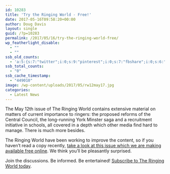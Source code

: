 ```yaml
---
id: 10283
title: 'Try the Ringing World - Free!'
date: 2017-05-16T09:58:20+00:00
author: Doug Davis
layout: single
guid: /?p=10283
permalink: /2017/05/16/try-the-ringing-world-free/
wp_featherlight_disable:
  - ""
  - ""
ssb_old_counts:
  - 'a:5:{s:7:"twitter";i:0;s:9:"pinterest";i:0;s:7:"fbshare";i:0;s:6:"reddit";i:0;s:6:"tumblr";N;}'
ssb_total_counts:
  - "0"
ssb_cache_timestamp:
  - "449010"
image: /wp-content/uploads/2017/05/rw12may17.jpg
categories:
  - Latest News
---
```

The May 12th issue of The Ringing World contains extensive material on matters of current importance to ringers: the proposed reforms of the Central Council, the long-running York Minster saga and a recruitment initiative in schools, all covered in a depth which other media find hard to manage. There is much more besides.

The Ringing World have been working to improve the content, so if you haven’t read a copy recently, <a href="http://bb.ringingworld.co.uk/issues/5533.pdf" target="_blank" rel="noopener noreferrer">take a look at this issue which we are making available free online</a>. We think you’ll be pleasantly surprised.

Join the discussions. Be informed. Be entertained! <a href="https://ringingworld.co.uk/purchase/subscriptions.html" target="_blank" rel="noopener noreferrer">Subscribe to The Ringing World today</a>.
